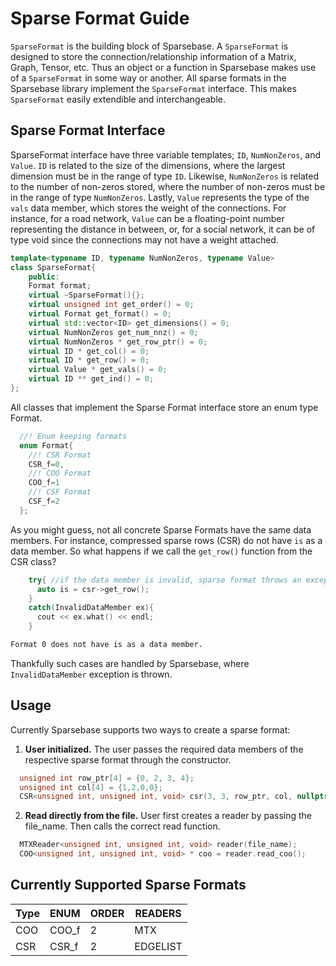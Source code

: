 # Sparse Format Guide

`SparseFormat` is the building block of Sparsebase. A `SparseFormat` is designed to store the connection/relationship information of a Matrix, Graph, Tensor, etc. Thus an object or a function in Sparsebase makes use of a `SparseFormat` in some way or another. All sparse formats in the Sparsebase library implement the `SparseFormat` interface. This makes `SparseFormat` easily extendible and interchangeable.

## Sparse Format Interface

SparseFormat interface have three variable templates; `ID`, `NumNonZeros`, and `Value`. `ID` is related to the size of the dimensions, where the largest dimension must be in the range of type `ID`. Likewise, `NumNonZeros` is related to the number of non-zeros stored, where the number of non-zeros must be in the range of type `NumNonZeros`. Lastly, `Value` represents the type of the `vals` data member, which stores the weight of the connections. For instance, for a road network, `Value` can be a floating-point number representing the distance in between, or, for a social network, it can be of type void since the connections may not have a weight attached. 

```cpp
template<typename ID, typename NumNonZeros, typename Value>
class SparseFormat{
    public:
    Format format;
    virtual ~SparseFormat(){};
    virtual unsigned int get_order() = 0;
    virtual Format get_format() = 0;
    virtual std::vector<ID> get_dimensions() = 0;
    virtual NumNonZeros get_num_nnz() = 0;
    virtual NumNonZeros * get_row_ptr() = 0;
    virtual ID * get_col() = 0;
    virtual ID * get_row() = 0;
    virtual Value * get_vals() = 0;
    virtual ID ** get_ind() = 0;
};
```
All classes that implement the Sparse Format interface store an enum type Format.

```cpp
  //! Enum keeping formats  
  enum Format{
    //! CSR Format
    CSR_f=0, 
    //! COO Format
    COO_f=1 
    //! CSF Format
    CSF_f=2 
  };
```
As you might guess, not all concrete Sparse Formats have the same data members. For instance, compressed sparse rows (CSR) do not have `is` as a data member. So what happens if we call the `get_row()` function from the CSR class? 

```cpp
    try{ //if the data member is invalid, sparse format throws an exception
      auto is = csr->get_row();
    }
    catch(InvalidDataMember ex){
      cout << ex.what() << endl;
    }
```
```bash
Format 0 does not have is as a data member.
```
Thankfully such cases are handled by Sparsebase, where `InvalidDataMember` exception is thrown. 

## Usage

Currently Sparsebase supports two ways to create a sparse format:

1. **User initialized.** The user passes the required data members of the respective sparse format through the constructor.
```cpp
  unsigned int row_ptr[4] = {0, 2, 3, 4};
  unsigned int col[4] = {1,2,0,0};
  CSR<unsigned int, unsigned int, void> csr(3, 3, row_ptr, col, nullptr);
```

2. **Read directly from the file.** User first creates a reader by passing the file_name. Then calls the correct read function.
```cpp
  MTXReader<unsigned int, unsigned int, void> reader(file_name);
  COO<unsigned int, unsigned int, void> * coo = reader.read_coo();
```

## Currently Supported Sparse Formats

| Type | ENUM | ORDER | READERS
| --- | --- | --- | --- |
| COO | COO_f | 2 | MTX |
| CSR | CSR_f | 2 | EDGELIST |

